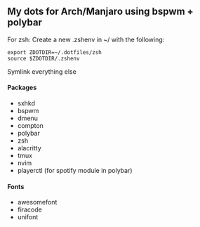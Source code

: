 ## My dots for Arch/Manjaro using bspwm + polybar

For zsh:
Create a new .zshenv in ~/ with the following: 
```
export ZDOTDIR=~/.dotfiles/zsh
source $ZDOTDIR/.zshenv
```

Symlink everything else

#### Packages
- sxhkd
- bspwm
- dmenu
- compton
- polybar
- zsh
- alacritty
- tmux
- nvim
- playerctl (for spotify module in polybar)

#### Fonts
- awesomefont
- firacode
- unifont
